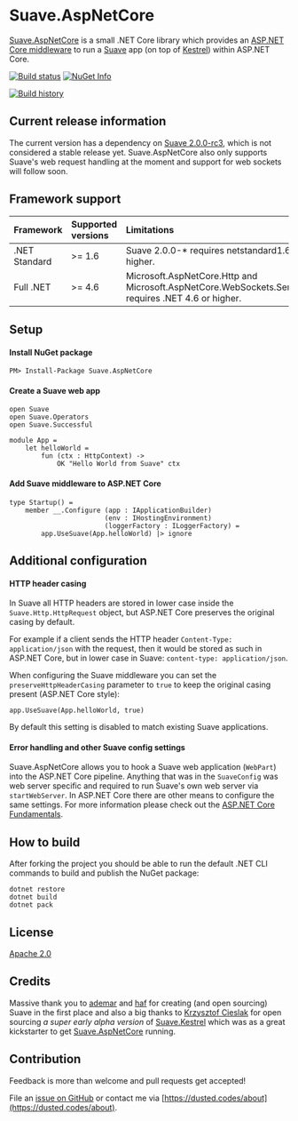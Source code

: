 # Suave.AspNetCore

[Suave.AspNetCore](https://www.nuget.org/packages/Suave.AspNetCore/) is a small .NET Core library which provides an [ASP.NET Core middleware](https://docs.microsoft.com/en-us/aspnet/core/fundamentals/middleware) to run a [Suave](https://suave.io/) app (on top of [Kestrel](https://github.com/aspnet/KestrelHttpServer)) within ASP.NET Core.

[![Build status](https://ci.appveyor.com/api/projects/status/bj7dxtx4sc8v6x9o/branch/master?svg=true)](https://ci.appveyor.com/project/dustinmoris/suave-aspnetcore/branch/master)
[![NuGet Info](https://buildstats.info/nuget/Suave.AspNetCore)](https://www.nuget.org/packages/Suave.AspNetCore/)

[![Build history](https://buildstats.info/appveyor/chart/dustinmoris/suave-aspnetcore)](https://ci.appveyor.com/project/dustinmoris/suave-aspnetcore/history)

## Current release information

The current version has a dependency on [Suave 2.0.0-rc3](https://www.nuget.org/packages/Suave/2.0.0-rc3), which is not considered a stable release yet. Suave.AspNetCore also only supports Suave's web request handling at the moment and support for web sockets will follow soon.

## Framework support

| Framework | Supported versions | Limitations |
| :--- | :--- | :--- |
| .NET Standard | >= 1.6 | Suave 2.0.0-* requires netstandard1.6 or higher. |
| Full .NET | >= 4.6 | Microsoft.AspNetCore.Http and Microsoft.AspNetCore.WebSockets.Server requires .NET 4.6 or higher. |

## Setup

#### Install NuGet package

```
PM> Install-Package Suave.AspNetCore
```

#### Create a Suave web app

```
open Suave
open Suave.Operators
open Suave.Successful

module App =
    let helloWorld =
        fun (ctx : HttpContext) ->
            OK "Hello World from Suave" ctx
```

#### Add Suave middleware to ASP.NET Core

```
type Startup() =
    member __.Configure (app : IApplicationBuilder)
                        (env : IHostingEnvironment)
                        (loggerFactory : ILoggerFactory) =
        app.UseSuave(App.helloWorld) |> ignore
```

## Additional configuration

#### HTTP header casing

In Suave all HTTP headers are stored in lower case inside the `Suave.Http.HttpRequest` object, but ASP.NET Core preserves the original casing by default.

For example if a client sends the HTTP header `Content-Type: application/json` with the request, then it would be stored as such in ASP.NET Core, but in lower case in Suave: `content-type: application/json`.

When configuring the Suave middleware you can set the `preserveHttpHeaderCasing` parameter to `true` to keep the original casing present (ASP.NET Core style):

```
app.UseSuave(App.helloWorld, true)
```

By default this setting is disabled to match existing Suave applications.

#### Error handling and other Suave config settings

Suave.AspNetCore allows you to hook a Suave web application (`WebPart`) into the ASP.NET Core pipeline. Anything that was in the `SuaveConfig` was web server specific and required to run Suave's own web server via `startWebServer`. In ASP.NET Core there are other means to configure the same settings. For more information please check out the [ASP.NET Core Fundamentals](https://docs.microsoft.com/en-us/aspnet/core/fundamentals/).

## How to build

After forking the project you should be able to run the default .NET CLI commands to build and publish the NuGet package:

```
dotnet restore
dotnet build
dotnet pack
```

## License

[Apache 2.0](https://raw.githubusercontent.com/dustinmoris/Suave.AspNetCore/master/LICENSE)

## Credits

Massive thank you to [ademar](https://github.com/ademar) and [haf](https://github.com/haf) for creating (and open sourcing) Suave in the first place and also a big thanks to [Krzysztof Cieslak](https://github.com/Krzysztof-Cieslak) for open sourcing *a super early alpha version* of [Suave.Kestrel](https://github.com/Krzysztof-Cieslak/Suave.Kestrel) which was as a great kickstarter to get [Suave.AspNetCore](https://www.nuget.org/packages/Suave.AspNetCore/) running.

## Contribution

Feedback is more than welcome and pull requests get accepted!

File an [issue on GitHub](https://github.com/dustinmoris/Suave.AspNetCore/issues/new) or contact me via [https://dusted.codes/about](https://dusted.codes/about).
